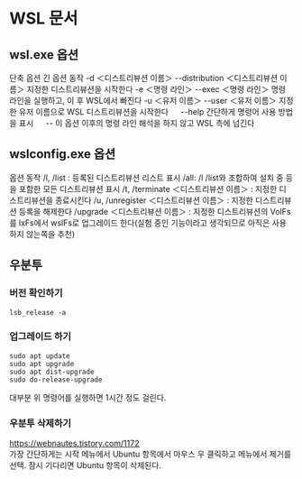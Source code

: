 # WSL 문서
  
## wsl.exe 옵션
단축 옵션		긴 옵션	동작
-d ＜디스트리뷰션 이름＞		--distribution ＜디스트리뷰션 이름＞	지정한 디스트리뷰션을 시작한다
-e ＜명령 라인＞	--exec ＜명령 라인＞	명령 라인을 실행하고, 이 후 WSL에서 빠진다
-u ＜유저 이름＞	--user ＜유저 이름＞	지정한 유저 이름으로 WSL 디스트리뷰션을 시작한다
　						--help						간단하게 명령어 사용 방법을 표시
　						--							이 옵션 이후의 명령 라인 해석을 하지 않고 WSL 측에 넘긴다
  
  
## wslconfig.exe 옵션
옵션	동작
/l, /list :		등록된 디스트리뷰션 리스트 표시
/all:		/l /list와 조합하여 설치 중 등을 포함한 모든 디스트리뷰션 표시
/t, /terminate ＜디스트리뷰션 이름＞ :		지정한 디스트리뷰션을 종료시킨다
/u, /unregister ＜디스트리뷰션 이름＞ :		지정한 디스트리뷰션 등록을 해제한다
/upgrade ＜디스트리뷰션 이름＞ :		지정한 디스트리뷰션의 VolFs를 lxFs에서 wslFs로 업그레이드 한다(실험 중인 기능이라고 생각되므로 아직은 사용하지 않는쪽을 추천)
  
  
  
## 우분투 
### 버전 확인하기  
  
```
lsb_release -a
```
  
  
### 업그레이드 하기
  
```
sudo apt update
sudo apt upgrade
sudo apt dist-upgrade
sudo do-release-upgrade
```  
대부분 위 명령어를 실행하면 1시간 정도 걸린다.  
  
  
### 우분투 삭제하기  
https://webnautes.tistory.com/1172  
가장 간단하게는 시작 메뉴에서 Ubuntu 항목에서 마우스 우 클릭하고 메뉴에서 제거를 선택. 잠시 기다리면 Ubuntu 항목이 삭제된다.    